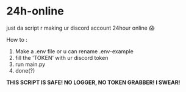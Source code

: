 # 24h-online
just da script r making ur discord account 24hour online :scream:

How to :
1. Make a .env file or u can rename .env-example
2. fill the 'TOKEN' with ur discord token
3. run main.py
4. done(?)


**THIS SCRIPT IS SAFE! NO LOGGER, NO TOKEN GRABBER! I SWEAR!**

